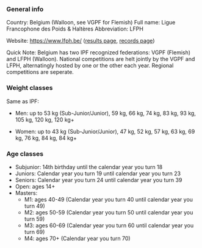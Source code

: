 ### General info

Country: Belgium (Walloon, see VGPF for Flemish)
Full name: Ligue Francophone des Poids & Haltères
Abbreviation: LFPH

Website: https://www.lfph.be/ ([results page](https://lfph.be/resultats/), [records page](https://lfph.be/records/))

Quick Note: Belgium has two IPF recognized federations: VGPF (Flemish) and LFPH (Walloon).
National competitions are helt jointly by the VGPF and LFPH, alternatingly hosted by one or the other each year.
Regional competitions are seperate.

### Weight classes

Same as IPF:
- Men: up to 53 kg (Sub-Junior/Junior), 59 kg, 66 kg, 74 kg, 83 kg, 93 kg, 105 kg, 120 kg, 120 kg+

- Women: up to 43 kg (Sub-Junior/Junior), 47 kg, 52 kg, 57 kg, 63 kg, 69 kg, 76 kg, 84 kg, 84 kg+

### Age classes

- Subjunior: 14th birthday until the calendar year you turn 18
- Juniors: Calendar year you turn 19 until calendar year you turn 23
- Seniors: Calendar year you turn 24 until calendar year you turn 39
- Open: ages 14+
- Masters:
  - M1: ages 40-49 (Calendar year you turn 40 until calendar year you turn 49)
  - M2: ages 50-59 (Calendar year you turn 50 until calendar year you turn 59)
  - M3: ages 60-69 (Calendar year you turn 60 until calendar year you turn 69)
  - M4: ages 70+ (Calendar year you turn 70)

